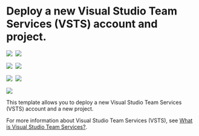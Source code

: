 # Deploy a new Visual Studio Team Services (VSTS) account and project.

<IMG SRC="https://azbotstorage.blob.core.windows.net/badges/101-visual-studio-team-services-project-create/PublicLastTestDate.svg" />&nbsp;
<IMG SRC="https://azbotstorage.blob.core.windows.net/badges/101-visual-studio-team-services-project-create/PublicDeployment.svg" />&nbsp;

<IMG SRC="https://azbotstorage.blob.core.windows.net/badges/101-visual-studio-team-services-project-create/FairfaxLastTestDate.svg" />&nbsp;
<IMG SRC="https://azbotstorage.blob.core.windows.net/badges/101-visual-studio-team-services-project-create/FairfaxDeployment.svg" />&nbsp;

<IMG SRC="https://azbotstorage.blob.core.windows.net/badges/101-visual-studio-team-services-project-create/BestPracticeResult.svg" />&nbsp;
<IMG SRC="https://azbotstorage.blob.core.windows.net/badges/101-visual-studio-team-services-project-create/CredScanResult.svg" />&nbsp;

<a href="https://portal.azure.com/#create/Microsoft.Template/uri/https%3A%2F%2Fraw.githubusercontent.com%2Fazure%2Fazure-quickstart-templates%2Fmaster%2F101-visual-studio-team-services-project-create%2Fazuredeploy.json" target="_blank">
    <img src="http://azuredeploy.net/deploybutton.png"/>
</a>

This template allows you to deploy a new Visual Studio Team Services (VSTS) account and a new project.

For more information about Visual Studio Team Services (VSTS), see [What is Visual Studio Team Services?](https://www.visualstudio.com/team-services/).

